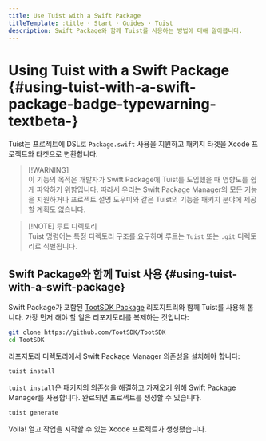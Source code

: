 ```yaml
---
title: Use Tuist with a Swift Package
titleTemplate: :title · Start · Guides · Tuist
description: Swift Package와 함께 Tuist를 사용하는 방법에 대해 알아봅니다.
---
```


# Using Tuist with a Swift Package <Badge type="warning" text="beta" /> {#using-tuist-with-a-swift-package-badge-typewarning-textbeta-}

Tuist는 프로젝트에 DSL로 `Package.swift` 사용을 지원하고 패키지 타겟을 Xcode 프로젝트와 타겟으로 변환합니다.

> [!WARNING]\
> 이 기능의 목적은 개발자가 Swift Package에 Tuist를 도입했을 때 영향도를 쉽게 파악하기 위함입니다. 따라서 우리는 Swift Package Manager의 모든 기능을 지원하거나 <LocalizedLink href="/guides/develop/projects/code-sharing">프로젝트 설명 도우미</LocalizedLink>와 같은 Tuist의 기능을 패키지 분야에 제공할 계획도 없습니다.

> [!NOTE] 루트 디렉토리\
> Tuist 명령어는 특정 <LocalizedLink href="/guides/develop/projects/directory-structure#standard-tuist-projects">디렉토리 구조</LocalizedLink>를 요구하며 루트는 `Tuist` 또는 `.git` 디렉토리로 식별됩니다.

## Swift Package와 함께 Tuist 사용 {#using-tuist-with-a-swift-package}

Swift Package가 포함된 [TootSDK Package](https://github.com/TootSDK/TootSDK) 리포지토리와 함께 Tuist를 사용해 봅니다. 가장 먼저 해야 할 일은 리포지토리를 복제하는 것입니다:

```bash
git clone https://github.com/TootSDK/TootSDK
cd TootSDK
```

리포지토리 디렉토리에서 Swift Package Manager 의존성을 설치해야 합니다:

```bash
tuist install
```

`tuist install`은 패키지의 의존성을 해결하고 가져오기 위해 Swift Package Manager를 사용합니다.
완료되면 프로젝트를 생성할 수 있습니다.

```bash
tuist generate
```

Voilà! 열고 작업을 시작할 수 있는 Xcode 프로젝트가 생성됐습니다.
